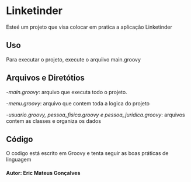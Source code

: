 # Linketinder
Esteé um projeto que visa colocar em pratica a aplicação Linketinder
## Uso
Para executar o projeto, execute o arquiivo main.groovy
## Arquivos e Diretótios
-*main.groovy*: arquivo que executa todo o projeto.


-*menu.groovy*: arquivo que contem toda a logica do projeto


-*usuario.groovy, pessoa_fisica.groovy e pessoa_juridica.groovy*: arquivos contem as classes e organiza os dados


## Código
O codigo está escrito em Groovy e tenta seguir as boas práticas de linguagem

#### Autor: Eric Mateus Gonçalves

